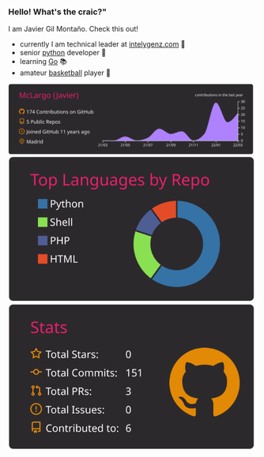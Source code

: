 ### Hello! What's the craic?"

I am Javier Gil Montaño. Check this out!

- currently I am technical leader at [intelygenz.com](https://intelygenz.com/) :goat:
- senior [python](https://www.python.org/) developer :snake:
- learning [Go](https://go.dev/) :books:
- amateur [basketball](https://youtu.be/WgRQArUar08) player :basketball:


[![](https://raw.githubusercontent.com/McLargo/mclargo/master/profile-summary-card-output/monokai/0-profile-details.svg)](https://github.com/vn7n24fzkq/github-profile-summary-cards)
[![](https://raw.githubusercontent.com/McLargo/mclargo/master/profile-summary-card-output/monokai/1-repos-per-language.svg)](https://github.com/vn7n24fzkq/github-profile-summary-cards) [![](https://raw.githubusercontent.com/McLargo/mclargo/master/profile-summary-card-output/monokai/3-stats.svg)](https://github.com/vn7n24fzkq/github-profile-summary-cards)
